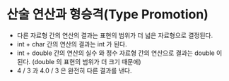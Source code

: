 # 산술 연산과 형승격(Type Promotion)

- 다른 자료형 간의 연산의 결과는 표현의 범위가 더 넓은 자료형으로 결정된다.
- int + char 간의 연산의 결과는 int 가 된다.
- int + double 간의 연산의 실수 와 정수 자료형 간의 연산으로 결과는 double 이 된다. (double 의 표현의 범위가 더 크기 때문에)
- 4 / 3 과 4.0 / 3 은 완전히 다른 결과를 낸다.